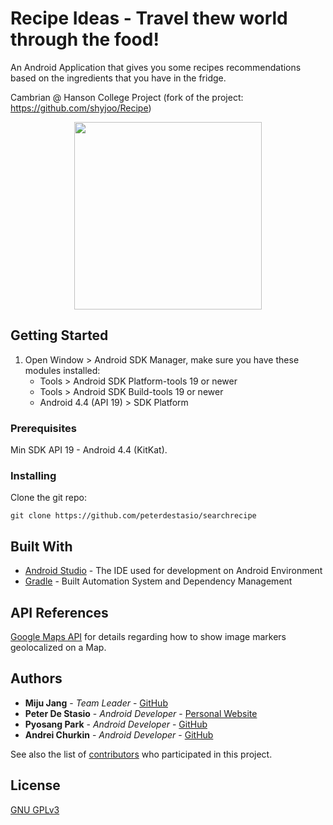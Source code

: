 # Recipe Ideas - Travel thew world through the food!
An Android Application that gives you some recipes recommendations based on the ingredients that you have in the fridge.

Cambrian @ Hanson College Project (fork of the project: https://github.com/shyjoo/Recipe)

<p align="center">
<img src="https://github.com/peterdestasio/searchrecipe/blob/master/app/src/main/res/drawable/logo.png" width="300" align="center">
</p>

## Getting Started
1. Open Window &gt; Android SDK Manager, make sure you have these modules
    installed:
    * Tools &gt; Android SDK Platform-tools 19 or newer
    * Tools &gt; Android SDK Build-tools 19 or newer
    * Android 4.4 (API 19) &gt; SDK Platform

### Prerequisites
Min SDK API 19 - Android 4.4 (KitKat). 

### Installing

Clone the git repo:

```
git clone https://github.com/peterdestasio/searchrecipe
```

## Built With

* [Android Studio](https://developer.android.com/studio/index.html) - The IDE used for development on Android Environment
* [Gradle](https://gradle.org/) - Built Automation System and Dependency Management

## API References

[Google Maps API](https://developers.google.com/maps/documentation/android-api/) for details regarding how to show image markers geolocalized on a Map.

## Authors

* **Miju Jang** - *Team Leader* - [GitHub](https://github.com/shyjoo)
* **Peter De Stasio** - *Android Developer* - [Personal Website](http://peterdestasio.com/)
* **Pyosang Park** - *Android Developer* - [GitHub](https://github.com/parkps618)
* **Andrei Churkin** - *Android Developer* - [GitHub](https://github.com/Residentcd08)


See also the list of [contributors](https://github.com/peterdestasio/searchrecipe/graphs/contributors) who participated in this project.

## License
[GNU GPLv3](https://www.gnu.org/licenses/gpl-3.0.txt)
